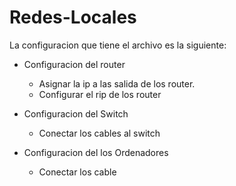 # Redes-Locales
La configuracion que tiene el archivo es la siguiente:
- Configuracion del router
  * Asignar la ip a las salida de los router.
  * Configurar el rip de los router

- Configuracion del Switch
  * Conectar los cables al switch

- Configuracion del los Ordenadores
  * Conectar los cable
  
